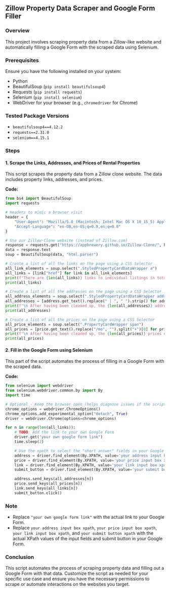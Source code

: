 ## Zillow Property Data Scraper and Google Form Filler

### Overview
This project involves scraping property data from a Zillow-like website and automatically filling a Google Form with the scraped data using Selenium.

### Prerequisites
Ensure you have the following installed on your system:
- Python
- BeautifulSoup (`pip install beautifulsoup4`)
- Requests (`pip install requests`)
- Selenium (`pip install selenium`)
- WebDriver for your browser (e.g., `chromedriver` for Chrome)

### Tested Package Versions
- `beautifulsoup4==4.12.2`
- `requests==2.31.0`
- `selenium==4.15.1`

### Steps

#### 1. Scrape the Links, Addresses, and Prices of Rental Properties

This script scrapes the property data from a Zillow clone website. The data includes property links, addresses, and prices.

**Code:**
```python
from bs4 import BeautifulSoup
import requests

# Headers to mimic a browser visit
header = {
    "User-Agent": "Mozilla/5.0 (Macintosh; Intel Mac OS X 10_15_5) AppleWebKit/537.36 (KHTML, like Gecko) Chrome/84.0.4147.125 Safari/537.36",
    "Accept-Language": "en-GB,en-US;q=0.9,en;q=0.8"
}

# Use our Zillow-Clone website (instead of Zillow.com)
response = requests.get("https://appbrewery.github.io/Zillow-Clone/", headers=header)
data = response.text
soup = BeautifulSoup(data, "html.parser")

# Create a list of all the links on the page using a CSS Selector
all_link_elements = soup.select(".StyledPropertyCardDataWrapper a")
all_links = [link["href"] for link in all_link_elements]
print(f"There are {len(all_links)} links to individual listings in total: \n")
print(all_links)

# Create a list of all the addresses on the page using a CSS Selector
all_address_elements = soup.select(".StyledPropertyCardDataWrapper address")
all_addresses = [address.get_text().replace(" | ", " ").strip() for address in all_address_elements]
print(f"\n After having been cleaned up, the {len(all_addresses)} addresses now look like this: \n")
print(all_addresses)

# Create a list of all the prices on the page using a CSS Selector
all_price_elements = soup.select(".PropertyCardWrapper span")
all_prices = [price.get_text().replace("/mo", "").split("+")[0] for price in all_price_elements if "$" in price.text]
print(f"\n After having been cleaned up, the {len(all_prices)} prices now look like this: \n")
print(all_prices)
```

#### 2. Fill in the Google Form using Selenium

This part of the script automates the process of filling in a Google Form with the scraped data.

**Code:**
```python
from selenium import webdriver
from selenium.webdriver.common.by import By
import time

# Optional - Keep the browser open (helps diagnose issues if the script crashes)
chrome_options = webdriver.ChromeOptions()
chrome_options.add_experimental_option("detach", True)
driver = webdriver.Chrome(options=chrome_options)

for n in range(len(all_links)):
    # TODO: Add the link to your own Google Form
    driver.get("your own google form link")
    time.sleep(2)

    # Use the xpath to select the "short answer" fields in your Google Form.
    address = driver.find_element(By.XPATH, value='your address input box xpath')
    price = driver.find_element(By.XPATH, value='your price input box xpath')
    link = driver.find_element(By.XPATH, value='your link input box xpath')
    submit_button = driver.find_element(By.XPATH, value='your submit button xpath')

    address.send_keys(all_addresses[n])
    price.send_keys(all_prices[n])
    link.send_keys(all_links[n])
    submit_button.click()
```

### Note
- Replace `"your own google form link"` with the actual link to your Google Form.
- Replace `your address input box xpath`, `your price input box xpath`, `your link input box xpath`, and `your submit button xpath` with the actual XPath values of the input fields and submit button in your Google Form.

### Conclusion
This script automates the process of scraping property data and filling out a Google Form with that data. Customize the script as needed for your specific use case and ensure you have the necessary permissions to scrape or automate interactions on the websites you target.
